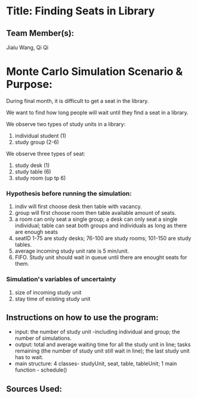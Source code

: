 # Title: Finding Seats in Library

## Team Member(s):
Jialu Wang, Qi Qi

# Monte Carlo Simulation Scenario & Purpose:
During final month, it is difficult to get a seat in the library.

We want to find how long people will wait until they find a seat in a library. 

We observe two types of study units in a library:

1. individual student (1)
2. study group (2-6)

We observe three types of seat:
1. study desk (1)
2. study table (6)
3. study room (up tp 6)

### Hypothesis before running the simulation:
1. indiv will first choose desk then table with vacancy.
2. group will first choose room then table available amount of seats.
3. a room can only seat a single group; a desk can only seat a single individual; table can seat both groups and individuals as long as there are enough seats
4. seatID 1-75 are study desks; 76-100 are study rooms; 101-150 are study tables.
5. average incoming study unit rate is 5 min/unit.
6. FIFO. Study unit should wait in queue until there are enought seats for them.

### Simulation's variables of uncertainty
1. size of incoming study unit
2. stay time of existing study unit

## Instructions on how to use the program:
- input: the number of study unit -including individual and group; the number of simulations.
- output: total and average waiting time for all the study unit in line; tasks remaining (the number of study unit still wait in line); the last study unit has to wait.
- main structure: 4 classes- studyUnit, seat, table, tableUnit; 1 main function - schedule() 

## Sources Used:
